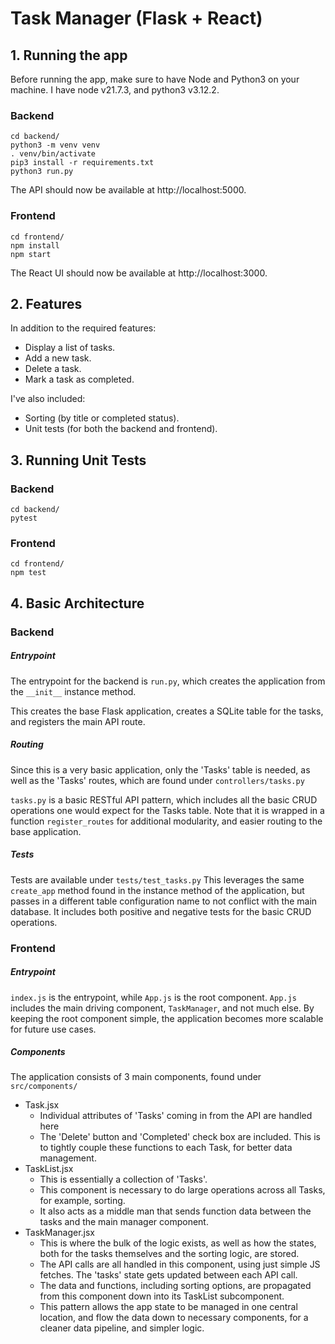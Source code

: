 # Task Manager (Flask + React)

## 1. Running the app

Before running the app, make sure to have Node and Python3 on your machine. I have node v21.7.3, and python3 v3.12.2.

### Backend

```
cd backend/
python3 -m venv venv
. venv/bin/activate
pip3 install -r requirements.txt
python3 run.py
```

The API should now be available at http://localhost:5000.

### Frontend

```
cd frontend/
npm install
npm start
```

The React UI should now be available at http://localhost:3000.

## 2. Features

In addition to the required features:

- Display a list of tasks.
- Add a new task.
- Delete a task.
- Mark a task as completed.

I've also included:

- Sorting (by title or completed status).
- Unit tests (for both the backend and frontend).

## 3. Running Unit Tests

### Backend

```
cd backend/
pytest
```

### Frontend

```
cd frontend/
npm test
```

## 4. Basic Architecture

### Backend

##### Entrypoint

The entrypoint for the backend is `run.py`, which creates the application from the `__init__` instance method.

This creates the base Flask application, creates a SQLite table for the tasks, and registers the main API route.

##### Routing

Since this is a very basic application, only the 'Tasks' table is needed, as well as the 'Tasks' routes, which are found under `controllers/tasks.py`

`tasks.py` is a basic RESTful API pattern, which includes all the basic CRUD operations one would expect for the Tasks table. Note that it is wrapped in a function `register_routes` for additional modularity, and easier routing to the base application.

##### Tests

Tests are available under `tests/test_tasks.py` This leverages the same `create_app` method found in the instance method of the application, but passes in a different table configuration name to not conflict with the main database. It includes both positive and negative tests for the basic CRUD operations.

### Frontend

##### Entrypoint

`index.js` is the entrypoint, while `App.js` is the root component. `App.js` includes the main driving component, `TaskManager`, and not much else. By keeping the root component simple, the application becomes more scalable for future use cases.

##### Components

The application consists of 3 main components, found under `src/components/`

- Task.jsx
  - Individual attributes of 'Tasks' coming in from the API are handled here
  - The 'Delete' button and 'Completed' check box are included. This is to tightly couple these functions to each Task, for better data management.
- TaskList.jsx
  - This is essentially a collection of 'Tasks'.
  - This component is necessary to do large operations across all Tasks, for example, sorting.
  - It also acts as a middle man that sends function data between the tasks and the main manager component.
- TaskManager.jsx
  - This is where the bulk of the logic exists, as well as how the states, both for the tasks themselves and the sorting logic, are stored.
  - The API calls are all handled in this component, using just simple JS fetches. The 'tasks' state gets updated between each API call.
  - The data and functions, including sorting options, are propagated from this component down into its TaskList subcomponent.
  - This pattern allows the app state to be managed in one central location, and flow the data down to necessary components, for a cleaner data pipeline, and simpler logic.
